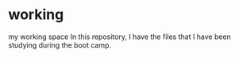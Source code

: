 # working
my working space
In this repository, I have the files that I have been studying during the boot camp.
